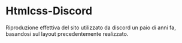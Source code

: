 # Htmlcss-Discord

Riproduzione effettiva del sito utilizzato da discord un paio di anni fa, basandosi sul layout precedentemente realizzato.